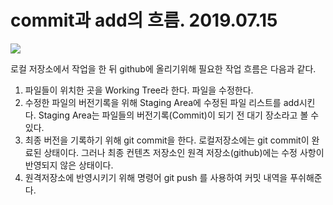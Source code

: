 # commit과 add의 흐름. 2019.07.15
![](https://t1.daumcdn.net/cfile/tistory/210C8D3E587AE3082E)

로컬 저장소에서 작업을 한 뒤 github에 올리기위해 필요한 작업 흐름은 다음과 같다.

1. 파일들이 위치한 곳을 Working Tree라 한다. 파일을 수정한다.
2. 수정한 파일의 버전기록을 위해 Staging Area에 수정된 파일 리스트를 add시킨다. Staging Area는 파일들의 버전기록(Commit)이 되기 전 대기 장소라고 볼 수 있다.
3. 최종 버전을 기록하기 위해 git commit을 한다. 로컬저장소에는 git commit이 완료된 상태이다. 그러나 최종 컨텐츠 저장소인 원격 저장소(github)에는 수정 사항이 반영되지 않은 상태이다.
4. 원격저장소에 반영시키기 위해 명령어 git push 를 사용하여 커밋 내역을 푸쉬해준다.